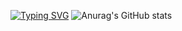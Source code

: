 <a href="https://git.io/typing-svg"><img src="https://readme-typing-svg.demolab.com?font=Fira+Code&size=27&duration=1500&pause=500&color=F79385&background=FFF5F100&multiline=true&width=520&height=120&lines=patience;is;key+in+life;" alt="Typing SVG" /></a>
![Anurag's GitHub stats](https://github-readme-stats.vercel.app/api?username=HOWILLMAKEIT)


